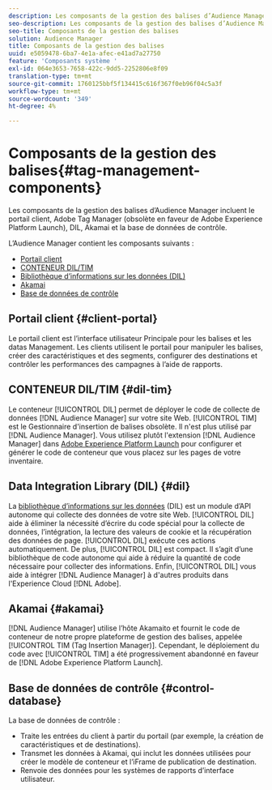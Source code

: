 ```yaml
---
description: Les composants de la gestion des balises d’Audience Manager incluent le portail client, Adobe Tag Manager (obsolète en faveur de Adobe Experience Platform Launch), DIL, Akamai et la base de données de contrôle.
seo-description: Les composants de la gestion des balises d’Audience Manager incluent le portail client, Adobe Tag Manager (obsolète en faveur de Adobe Experience Platform Launch), DIL, Akamai et la base de données de contrôle.
seo-title: Composants de la gestion des balises
solution: Audience Manager
title: Composants de la gestion des balises
uuid: e5059478-6ba7-4e1a-afec-e41ad7a27750
feature: 'Composants système '
exl-id: 064e3653-7658-422c-9dd5-2252806e8f09
translation-type: tm+mt
source-git-commit: 1760125bbf5f134415c616f367f0eb96f04c5a3f
workflow-type: tm+mt
source-wordcount: '349'
ht-degree: 4%

---
```


# Composants de la gestion des balises{#tag-management-components}

Les composants de la gestion des balises d’Audience Manager incluent le portail client, Adobe Tag Manager (obsolète en faveur de Adobe Experience Platform Launch), DIL, Akamai et la base de données de contrôle.

<!-- 

c_comptag.xml

 -->

L’Audience Manager contient les composants suivants :

* [Portail client](../../reference/system-components/components-tag-management.md#client-portal)
* [CONTENEUR DIL/TIM](../../reference/system-components/components-tag-management.md#dil-tim)
* [Bibliothèque d’informations sur les données (DIL)](../../reference/system-components/components-tag-management.md#dil)
* [Akamai](../../reference/system-components/components-tag-management.md#akamai)
* [Base de données de contrôle](../../reference/system-components/components-tag-management.md#control-database)

## Portail client {#client-portal}

Le portail client est l’interface utilisateur Principale pour les balises et les datas Management. Les clients utilisent le portail pour manipuler les balises, créer des caractéristiques et des segments, configurer des destinations et contrôler les performances des campagnes à l’aide de rapports.

## CONTENEUR DIL/TIM {#dil-tim}

Le conteneur [!UICONTROL DIL] permet de déployer le code de collecte de données [!DNL Audience Manager] sur votre site Web. [!UICONTROL TIM] est le Gestionnaire d&#39;insertion de balises obsolète. Il n&#39;est plus utilisé par [!DNL Audience Manager]. Vous utilisez plutôt l&#39;extension [!DNL Audience Manager] dans [Adobe Experience Platform Launch](https://experienceleague.adobe.com/docs/launch/using/extensions-ref/adobe-extension/audience-manager/overview.html) pour configurer et générer le code de conteneur que vous placez sur les pages de votre inventaire.

##  Data Integration Library (DIL) {#dil}

La [bibliothèque d’informations sur les données](../../dil/dil-overview.md) (DIL) est un module d’API autonome qui collecte des données de votre site Web. [!UICONTROL DIL] aide à éliminer la nécessité d’écrire du code spécial pour la collecte de données, l’intégration, la lecture des valeurs de cookie et la récupération des données de page. [!UICONTROL DIL] exécute ces actions automatiquement. De plus, [!UICONTROL DIL] est compact. Il s’agit d’une bibliothèque de code autonome qui aide à réduire la quantité de code nécessaire pour collecter des informations. Enfin, [!UICONTROL DIL] vous aide à intégrer [!DNL Audience Manager] à d&#39;autres produits dans l&#39;Experience Cloud [!DNL Adobe].

## Akamai {#akamai}

[!DNL Audience Manager] utilise l’hôte  [](https://www.akamai.com/us/en/about/) Akamaito et fournit le code de conteneur de notre propre plateforme de gestion des balises, appelée  [!UICONTROL TIM (Tag Insertion Manager)]. Cependant, le déploiement du code avec [!UICONTROL TIM] a été progressivement abandonné en faveur de [!DNL Adobe Experience Platform Launch].

## Base de données de contrôle {#control-database}

La base de données de contrôle :

* Traite les entrées du client à partir du portail (par exemple, la création de caractéristiques et de destinations).
* Transmet les données à Akamai, qui inclut les données utilisées pour créer le modèle de conteneur et l’iFrame de publication de destination.
* Renvoie des données pour les systèmes de rapports d’interface utilisateur.
